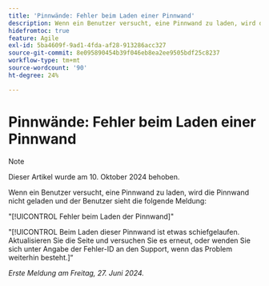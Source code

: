 ```yaml
---
title: 'Pinnwände: Fehler beim Laden einer Pinnwand'
description: Wenn ein Benutzer versucht, eine Pinnwand zu laden, wird die Pinnwand nicht geladen, und der Benutzer wird über eine Fehlermeldung informiert.
hidefromtoc: true
feature: Agile
exl-id: 5ba4609f-9ad1-4fda-af28-913286acc327
source-git-commit: 8e095890454b39f046eb8ea2ee9505bdf25c8237
workflow-type: tm+mt
source-wordcount: '90'
ht-degree: 24%

---
```


# Pinnwände: Fehler beim Laden einer Pinnwand

>[!NOTE]
>
>Dieser Artikel wurde am 10. Oktober 2024 behoben.

Wenn ein Benutzer versucht, eine Pinnwand zu laden, wird die Pinnwand nicht geladen und der Benutzer sieht die folgende Meldung:

&quot;[!UICONTROL Fehler beim Laden der Pinnwand]&quot;

&quot;[!UICONTROL Beim Laden dieser Pinnwand ist etwas schiefgelaufen. Aktualisieren Sie die Seite und versuchen Sie es erneut, oder wenden Sie sich unter Angabe der Fehler-ID an den Support, wenn das Problem weiterhin besteht.]“

_Erste Meldung am Freitag, 27. Juni 2024._
